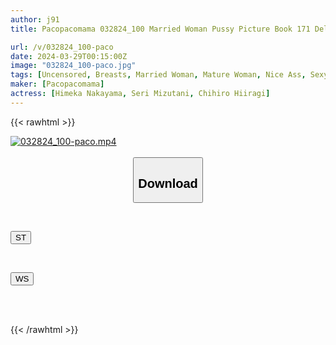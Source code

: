 ```yaml
---
author: j91
title: Pacopacomama 032824_100 Married Woman Pussy Picture Book 171 Deluxe Edition Himeka Nakayama Seri Mizutani Chihiro Hiiragi

url: /v/032824_100-paco
date: 2024-03-29T00:15:00Z
image: "032824_100-paco.jpg"
tags: [Uncensored, Breasts, Married Woman, Mature Woman, Nice Ass, Sexy Legs, Shaved, Slender]
maker: [Pacopacomama]
actress: [Himeka Nakayama, Seri Mizutani, Chihiro Hiiragi]
---
```



{{< rawhtml >}}

<div class="video" data-videoid="YGxvaAXo38hv7KO">
    <a href="javascript:;">
        <img src="/v/032824_100-paco/032824_100-paco.jpg" width="WIDTH" height="HEIGHT" alt="032824_100-paco.mp4" loading="lazy">
    </a>
</div>

<script type="text/javascript" src="https://j91.asia/asset/on-demand-st.js"></script>

<br>
  <link rel="stylesheet" href="https://j91.asia/asset/bs5.css">
  
  <center>
  <button class="btn btn-primary" type="button" data-bs-toggle="collapse" data-bs-target=".multi-collapse" aria-expanded="false" aria-controls="multiCollapseExample1 multiCollapseExample2"><h2>Download</h2></button></center>
</p>
<div class="row">
  <div class="col">
    <div class="collapse multi-collapse" id="multiCollapseExample1">
      <div class="card card-body">
	      	      <br>
<div class="buttons">  
<p><a href="https://streamtape.to/v/YGxvaAXo38hv7KO" target="_blank"><button class="btn-hover color-3"><i class="fa fa-download"></i> ST</button></a></p></div>
    </div>
  </div>
</div>
  <div class="col">
    <div class="collapse multi-collapse" id="multiCollapseExample2">
      <div class="card card-body">
	      <br>
<div class="buttons">
<p><a href="https://wolfstream.tv/1i5m91y7dwt2" target="_blank"><button class="btn-hover color-8"><i class="fa fa-download"></i> WS</button></a></p></div>
<br><br>
      </div>
    </div>
  </div>
</div>

{{< /rawhtml >}}